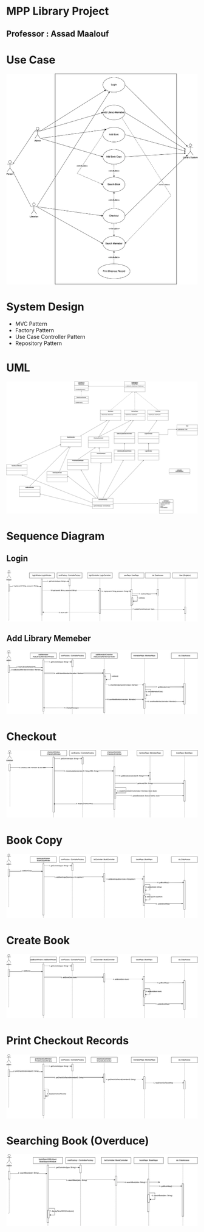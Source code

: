# MPP Library Project
## Professor : Assad Maalouf

# Use Case

![](./images/usecase.png)

# System Design

- MVC Pattern
- Factory Pattern
- Use Case Controller Pattern
- Repository Pattern

# UML

![](./images/fulluml.png)

# Sequence Diagram

## Login

![](./images/logincase.png)


## Add Library Memeber

![](./images/addlibrary.png)

# Checkout

![](./images/checkout.png)

# Book Copy

![](./images/bookcopy.png)

# Create Book

![](./images/createbook.png)


# Print Checkout Records

![](./images/printcheckout.png)

# Searching Book (Overduce)

![](./images/search.png)



